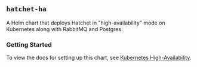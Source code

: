 ## `hatchet-ha`

A Helm chart that deploys Hatchet in "high-availability" mode on Kubernetes along with RabbitMQ and Postgres.

### Getting Started

To view the docs for setting up this chart, see [Kubernetes High-Availability](https://docs.hatchet.run/self-hosting/kubernetes-ha).
